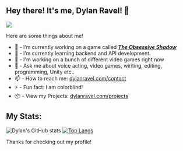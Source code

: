 ## **Hey there! It's me, Dylan Ravel! 👋**
![](https://komarev.com/ghpvc/?username=DylanDevelops&label=Visitors+Count&color=brightgreen)

Here are some things about me!

- 🔭 - I’m currently working on a game called ***[The Obsessive Shadow](https://www.sleepydogstudios.net/the-obsessive-shadow)***
- 🌱 - I’m currently learning backend and API development.
- 👯 - I'm working on a bunch of different video games right now
- 💬 - Ask me about voice acting, video games, wiriting, editing, programming, Unity etc..
- 📫 - How to reach me: [dylanravel.com/contact](https://www.dylanravel.com/contact)
- ⚡️ - Fun fact: I am colorblind!
- 📦 - View my Projects: [dylanravel.com/projects](https://www.dylanravel.com/projects)

## My Stats:
![Dylan's GitHub stats](https://github-readme-stats.vercel.app/api?username=DylanDevelops&show_icons=true&count_private=true&bg_color=30,e96443,904e95&title_color=fff&text_color=fff&icon_color=fff)
[![Top Langs](https://github-readme-stats.vercel.app/api/top-langs/?username=DylanDevelops&layout=compact&langs_count=8&bg_color=30,904e95,e96443&title_color=fff&text_color=fff)](https://github.com/anuraghazra/github-readme-stats)

Thanks for checking out my profile!
